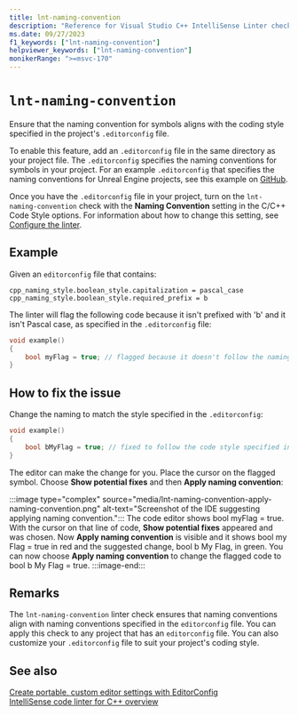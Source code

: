 ```yaml
---
title: lnt-naming-convention
description: "Reference for Visual Studio C++ IntelliSense Linter check lnt-naming-convention."
ms.date: 09/27/2023
f1_keywords: ["lnt-naming-convention"]
helpviewer_keywords: ["lnt-naming-convention"]
monikerRange: ">=msvc-170"
---
```

# `lnt-naming-convention`

Ensure that the naming convention for symbols aligns with the coding style specified in the project's `.editorconfig` file.

To enable this feature, add an `.editorconfig` file in the same directory as your project file. The `.editorconfig` specifies the naming conventions for symbols in your project. For an example `.editorconfig` that specifies the naming conventions for Unreal Engine projects, see this example on [GitHub](https://raw.githubusercontent.com/microsoft/vc-ue-extensions/main/Source/.editorconfig).

Once you have the `.editorconfig` file in your project, turn on the `lnt-naming-convention` check with the **Naming Convention** setting in the C/C++ Code Style options. For information about how to change this setting, see [Configure the linter](cpp-linter-overview.md#configure-the-linter).

## Example

Given an `editorconfig` file that contains:

```
cpp_naming_style.boolean_style.capitalization = pascal_case
cpp_naming_style.boolean_style.required_prefix = b
```

The linter will flag the following code because it isn't prefixed with 'b' and it isn't Pascal case, as specified in the `.editorconfig` file:

```cpp
void example()
{
    bool myFlag = true; // flagged because it doesn't follow the naming convention specified in the .editorconfig
}
```

## How to fix the issue

Change the naming to match the style specified in the `.editorconfig`:

```cpp
void example()
{ 
    bool bMyFlag = true; // fixed to follow the code style specified in the .editorconfig
} 
```

The editor can make the change for you. Place the cursor on the flagged symbol. Choose **Show potential fixes** and then **Apply naming convention**:

:::image type="complex" source="media/lnt-naming-convention-apply-naming-convention.png" alt-text="Screenshot of the IDE suggesting applying naming convention.":::
The code editor shows bool myFlag = true. With the cursor on that line of code, **Show potential fixes** appeared and was chosen. Now **Apply naming convention** is visible and it shows bool my Flag = true in red and the suggested change, bool b My Flag, in green. You can now choose **Apply naming convention** to change the flagged code to bool b My Flag = true.
:::image-end:::

## Remarks

The `lnt-naming-convention` linter check ensures that naming conventions align with naming conventions specified in the `editorconfig` file. You can apply this check to any project that has an `editorconfig` file. You can also customize your `.editorconfig` file to suit your project's coding style.

## See also

[Create portable, custom editor settings with EditorConfig](/visualstudio/ide/create-portable-custom-editor-options)\
[IntelliSense code linter for C++ overview](cpp-linter-overview.md)